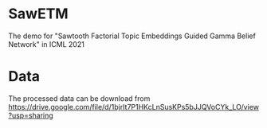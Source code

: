 # SawETM
The demo for "Sawtooth Factorial Topic Embeddings Guided Gamma Belief Network" in ICML 2021

# Data
The processed data can be download from https://drive.google.com/file/d/1bjrIt7P1HKcLnSusKPs5bJJQVoCYk_LO/view?usp=sharing
